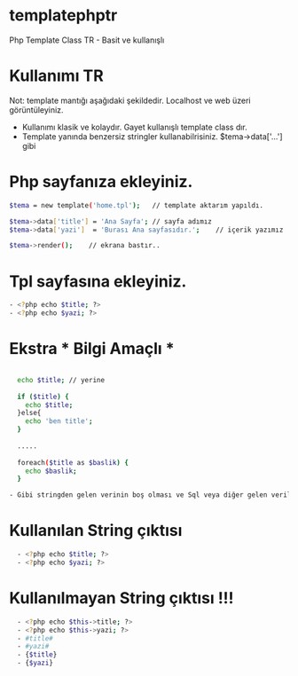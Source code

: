 # templatephptr
Php Template Class TR - Basit ve kullanışlı

# Kullanımı TR
Not: template mantığı aşağıdaki şekildedir. Localhost ve web üzeri görüntüleyiniz.
- Kullanımı klasik ve kolaydır. Gayet kullanışlı template class dır.
- Template yanında benzersiz stringler kullanabilrisiniz. $tema->data['...'] gibi

# Php sayfanıza ekleyiniz.

```sh
$tema = new template('home.tpl');	// template aktarım yapıldı.

$tema->data['title'] = 'Ana Sayfa';	// sayfa adımız
$tema->data['yazi']  = 'Burası Ana sayfasıdır.';	// içerik yazımız

$tema->render();	// ekrana bastır..
```

# Tpl sayfasına ekleyiniz.
```sh
- <?php echo $title; ?>
- <?php echo $yazi; ?>
```

# Ekstra * Bilgi Amaçlı *
```sh

  echo $title; // yerine
  
  if ($title) {
    echo $title;
  }else{
    echo 'ben title';
  }
  
  .....
  
  foreach($title as $baslik) {
    echo $baslik;
  }

- Gibi stringden gelen verinin boş olması ve Sql veya diğer gelen verileri çoğaltma işlemi yapabilirsiniz.

```

# Kullanılan String çıktısı
```sh
  - <?php echo $title; ?>
  - <?php echo $yazi; ?>
```
# Kullanılmayan String çıktısı !!!
```sh
  - <?php echo $this->title; ?>
  - <?php echo $this->yazi; ?>
  - #title#
  - #yazi#
  - {$title}
  - {$yazi}
```
